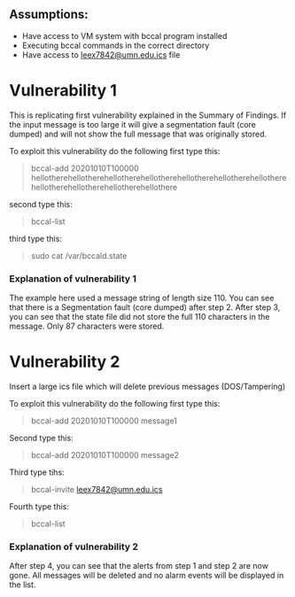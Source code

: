 ## Assumptions:
- Have access to VM system with bccal program installed
- Executing bccal commands in the correct directory
- Have access to leex7842@umn.edu.ics file

# Vulnerability 1
This is replicating first vulnerability explained in the Summary of Findings. If the input message is too large it will give a segmentation fault (core dumped) and will not show the full message that was originally stored.

To exploit this vulnerability do the following first type this:
> bccal-add 20201010T100000 hellotherehellotherehellotherehellotherehellotherehellotherehellotherehellotherehellotherehellotherehellothere

second type this:
> bccal-list

third type this:
> sudo cat /var/bccald.state

### Explanation of vulnerability 1
The example here used a message string of length size 110. You can see that there is a Segmentation fault (core dumped) after step 2. After step 3, you can see that the state file did not store the full 110 characters in the message. Only 87 characters were stored.


# Vulnerability 2
Insert a large ics file which will delete previous messages (DOS/Tampering)

To exploit this vulnerability do the following first type this:
>bccal-add 20201010T100000 message1

Second type this:
>bccal-add 20201010T100000 message2

Third type tihs:
> bccal-invite leex7842@umn.edu.ics

Fourth type this:
>bccal-list


### Explanation of vulnerability 2
After step 4, you can see that the alerts from step 1 and step 2 are now gone. All messages will be deleted and no alarm events will be displayed in the list.
